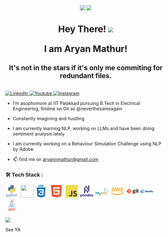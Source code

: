 <div id="header" align="center">
  <img src="https://media.giphy.com/media/Q8xuJjjxQHHJdHn7gJ/giphy.gif" width="100"/>

  <img src="https://media.giphy.com/media/HwBlFQZFcAoUcPHZdX/giphy.gif" width="100"/>
</div>


<h1 align=center>
  Hey There!
  <img src="https://media.giphy.com/media/hvRJCLFzcasrR4ia7z/giphy.gif" width="30px"/>
  <p>
  I am Aryan Mathur!
</h1>
<h2 align=center>
  It's not in the stars if it's only me commiting for redundant files.
 </h2>
<img src="https://komarev.com/ghpvc/?username=neverthesameagain&style=flat-square&color=blue" alt=""/>
<div id="badges">
  <a href="https://www.linkedin.com/in/aryan-mathur-a760a2250">
    <img src="https://img.shields.io/badge/LinkedIn-blue?style=for-the-badge&logo=linkedin&logoColor=white" alt="LinkedIn "/>
  </a>
  <a href="https://www.youtube.com/channel/UCVbNMlEB6ATUPYfZAwEKF4g">
    <img src="https://img.shields.io/badge/YouTube-red?style=for-the-badge&logo=youtube&logoColor=white" alt="Youtube "/>
  </a>
  <a href="https://www.instagram.com/aryannnmathur/">
    <img src="https://img.shields.io/badge/Instagram-pink?style=for-the-badge&logo=instagram&logoColor=white" alt="Instagram"/>
  </a>
</div>


-  I’m asophomore at IIT Palakkad pursuing B.Tech in Electrical Engineering, findme on Git as @neverthesameagain

- Constantly imagining and hustling

- I am currently learning NLP, working on LLMs and have been doing sentiment analysis lately

-  I am currently working on a Behaviour Simulation Challenge using NLP by Adobe.

- 📫 find me on aryannmathur@gmail.com 






### :hammer_and_wrench: Tech Stack :
<div>
  <img src="https://github.com/devicons/devicon/blob/master/icons/python/python-original-wordmark.svg" title="Python" alt="Python" width="40" height="40"/>&nbsp;
  <img src="https://cdn.jsdelivr.net/gh/devicons/devicon/icons/cplusplus/cplusplus-original.svg" width="40" height="40" />
  <img src="https://github.com/devicons/devicon/blob/master/icons/css3/css3-plain-wordmark.svg"  title="CSS3" alt="CSS" width="40" height="40"/>&nbsp;
  <img src="https://github.com/devicons/devicon/blob/master/icons/html5/html5-original.svg" title="HTML5" alt="HTML" width="40" height="40"/>&nbsp;
  <img src="https://github.com/devicons/devicon/blob/master/icons/javascript/javascript-original.svg" title="JavaScript" alt="JavaScript" width="40" height="40"/>&nbsp;
  <img src="https://github.com/devicons/devicon/blob/master/icons/pandas/pandas-original-wordmark.svg" title="Python" alt="Python" width="40" height="40"/>&nbsp;
  <img src="https://github.com/devicons/devicon/blob/master/icons/mysql/mysql-original-wordmark.svg" title="MySQL"  alt="MySQL" width="40" height="40"/>&nbsp;
  <img src="https://github.com/devicons/devicon/blob/master/icons/amazonwebservices/amazonwebservices-plain-wordmark.svg" title="AWS" alt="AWS" width="40" height="40"/>&nbsp;
  <img src="https://github.com/devicons/devicon/blob/master/icons/git/git-original-wordmark.svg" title="Git" alt="Git" width="40" height="40"/>
  <img src="https://github.com/devicons/devicon/blob/master/icons/numpy/numpy-original-wordmark.svg" title="Git" alt="Git" width="40" height="40"/>
  <img src="https://github.com/devicons/devicon/blob/master/icons/java/java-original-wordmark.svg" title="Git" alt="Git" width="40" height="40"/>
  
</div>

<p align="center">

  <a><img align="center" src = "https://github-readme-stats.vercel.app/api/top-langs/?username=neverthesameagain&count_private=true&include_all_commits=true&theme=chartreuse-dark&layout=compact">
  </a>  
</p>
See YA

<!---
neverthesameagain/neverthesameagain is a ✨ special ✨ repository because its `README.md` (this file) appears on your GitHub profile.
You can click the Preview link to take a look at your changes.
--->
